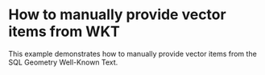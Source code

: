 # How to manually provide vector items from WKT


This example demonstrates how to manually provide vector items from the SQL Geometry Well-Known Text.

<br/>


